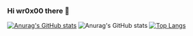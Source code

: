 ### Hi wr0x00 there 👋
[![Anurag's GitHub stats](https://github-readme-stats.vercel.app/api?username=wr0x00)](https://github.com/anuraghazra/github-readme-stats)
![Anurag's GitHub stats](https://github-readme-stats.vercel.app/api?username=wr0x00&show_icons=true&theme=radical)
[![Top Langs](https://github-readme-stats.vercel.app/api/top-langs/?username=wr0x00&langs_count=8)](https://github.com/anuraghazra/github-readme-stats)
